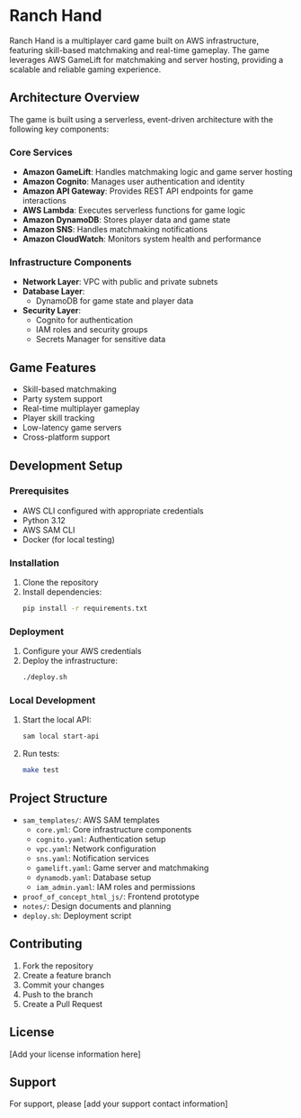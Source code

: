 # Ranch Hand

Ranch Hand is a multiplayer card game built on AWS infrastructure, featuring skill-based matchmaking and real-time gameplay. The game leverages AWS GameLift for matchmaking and server hosting, providing a scalable and reliable gaming experience.

## Architecture Overview

The game is built using a serverless, event-driven architecture with the following key components:

### Core Services
- **Amazon GameLift**: Handles matchmaking logic and game server hosting
- **Amazon Cognito**: Manages user authentication and identity
- **Amazon API Gateway**: Provides REST API endpoints for game interactions
- **AWS Lambda**: Executes serverless functions for game logic
- **Amazon DynamoDB**: Stores player data and game state
- **Amazon SNS**: Handles matchmaking notifications
- **Amazon CloudWatch**: Monitors system health and performance

### Infrastructure Components
- **Network Layer**: VPC with public and private subnets
- **Database Layer**:
  - DynamoDB for game state and player data
- **Security Layer**:
  - Cognito for authentication
  - IAM roles and security groups
  - Secrets Manager for sensitive data

## Game Features
- Skill-based matchmaking
- Party system support
- Real-time multiplayer gameplay
- Player skill tracking
- Low-latency game servers
- Cross-platform support

## Development Setup

### Prerequisites
- AWS CLI configured with appropriate credentials
- Python 3.12
- AWS SAM CLI
- Docker (for local testing)

### Installation
1. Clone the repository
2. Install dependencies:
   ```bash
   pip install -r requirements.txt
   ```

### Deployment
1. Configure your AWS credentials
2. Deploy the infrastructure:
   ```bash
   ./deploy.sh
   ```

### Local Development
1. Start the local API:
   ```bash
   sam local start-api
   ```
2. Run tests:
   ```bash
   make test
   ```

## Project Structure
- `sam_templates/`: AWS SAM templates
  - `core.yml`: Core infrastructure components
  - `cognito.yaml`: Authentication setup
  - `vpc.yaml`: Network configuration
  - `sns.yaml`: Notification services
  - `gamelift.yaml`: Game server and matchmaking
  - `dynamodb.yaml`: Database setup
  - `iam_admin.yaml`: IAM roles and permissions
- `proof_of_concept_html_js/`: Frontend prototype
- `notes/`: Design documents and planning
- `deploy.sh`: Deployment script

## Contributing
1. Fork the repository
2. Create a feature branch
3. Commit your changes
4. Push to the branch
5. Create a Pull Request

## License
[Add your license information here]

## Support
For support, please [add your support contact information]
